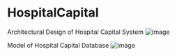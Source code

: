 # HospitalCapital
Architectural Design of Hospital Capital System
![image](https://github.com/Flanderzz/HospitalCapital/assets/74931751/91b496b1-94d4-41e8-9b7f-af9a4c50aa3a)


Model of Hospital Capital Database
![image](https://github.com/Flanderzz/HospitalCapital/assets/74931751/6e83a30a-8861-4a7b-9a04-2c60747398fc)

